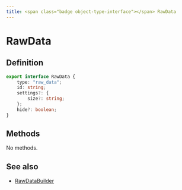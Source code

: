 ```yaml
---
title: <span class="badge object-type-interface"></span> RawData
---
```

# <span class="badge object-type-interface"></span> RawData

## Definition

```typescript
export interface RawData {
	type: "raw_data";
	id: string;
	settings?: {
		size?: string;
	};
	hide?: boolean;
}

```
## Methods

No methods.
## See also

 * <span class="badge builder"></span> [RawDataBuilder](./builder-RawDataBuilder.md)
